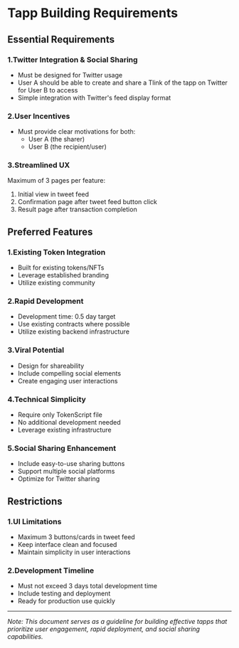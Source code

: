 # Tapp Building Requirements

## Essential Requirements

### 1.Twitter Integration & Social Sharing
- Must be designed for Twitter usage
- User A should be able to create and share a Tlink of the tapp on Twitter for User B to access
- Simple integration with Twitter's feed display format

### 2.User Incentives
- Must provide clear motivations for both:
  - User A (the sharer)
  - User B (the recipient/user)

### 3.Streamlined UX
Maximum of 3 pages per feature:
1. Initial view in tweet feed
2. Confirmation page after tweet feed button click
3. Result page after transaction completion

## Preferred Features

### 1.Existing Token Integration
- Built for existing tokens/NFTs
- Leverage established branding
- Utilize existing community

### 2.Rapid Development
- Development time: 0.5 day target
- Use existing contracts where possible
- Utilize existing backend infrastructure

### 3.Viral Potential
- Design for shareability
- Include compelling social elements
- Create engaging user interactions

### 4.Technical Simplicity
- Require only TokenScript file
- No additional development needed
- Leverage existing infrastructure

### 5.Social Sharing Enhancement
- Include easy-to-use sharing buttons
- Support multiple social platforms
- Optimize for Twitter sharing

## Restrictions

### 1.UI Limitations
- Maximum 3 buttons/cards in tweet feed
- Keep interface clean and focused
- Maintain simplicity in user interactions

### 2.Development Timeline
- Must not exceed 3 days total development time
- Include testing and deployment
- Ready for production use quickly

---

*Note: This document serves as a guideline for building effective tapps that prioritize user engagement, rapid deployment, and social sharing capabilities.*
